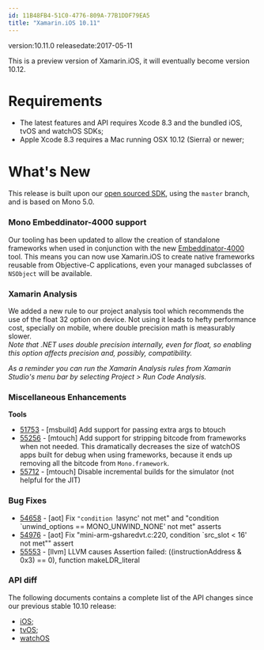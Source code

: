 ```yaml
---
id: 11B48FB4-51C0-4776-809A-77B1DDF79EA5
title: "Xamarin.iOS 10.11"
---
```


version:10.11.0
releasedate:2017-05-11

<div class="note">
	This is a preview version of Xamarin.iOS, it will eventually become version 10.12.
</div>

Requirements
============

- The latest features and API requires Xcode 8.3 and the bundled iOS, tvOS and watchOS SDKs;
- Apple Xcode 8.3 requires a Mac running OSX 10.12 (Sierra) or newer;

What's New
==========

This release is built upon our [open sourced SDK](https://github.com/xamarin/xamarin-macios),
using the `master` branch, and is based on Mono 5.0.

### Mono Embeddinator-4000 support

Our tooling has been updated to allow the creation of standalone frameworks when used in conjunction with the new [Embeddinator-4000](https://mono.github.io/Embeddinator-4000/) tool. This means you can now use Xamarin.iOS to create native frameworks reusable from Objective-C applications, even your managed subclasses of `NSObject` will be available.

### Xamarin Analysis

We added a new rule to our project analysis tool which recommends the use of the float 32 option on device. Not using it leads to hefty performance cost, specially on mobile, where double precision math is measurably slower.  
_Note that .NET uses double precision internally, even for float, so enabling this option affects precision and, possibly, compatibility._

*As a reminder you can run the Xamarin Analysis rules from Xamarin Studio's menu bar by selecting Project > Run Code Analysis.*

### Miscellaneous Enhancements

**Tools**

* [51753](https://bugzilla.xamarin.com/show_bug.cgi?id=51753) - [msbuild] Add support for passing extra args to btouch
* [55256](https://bugzilla.xamarin.com/show_bug.cgi?id=55256) - [mtouch] Add support for stripping bitcode from frameworks when not needed. This dramatically decreases the size of watchOS apps built for debug when using frameworks, because it ends up removing all the bitcode from `Mono.framework`.
* [55712](https://bugzilla.xamarin.com/show_bug.cgi?id=55712) - [mtouch] Disable incremental builds for the simulator (not helpful for the JIT)

### Bug Fixes

* [54658](https://bugzilla.xamarin.com/show_bug.cgi?id=54658) - [aot] Fix `"condition `!async' not met" and "condition `unwind_options == MONO_UNWIND_NONE' not met" asserts
* [54976](https://bugzilla.xamarin.com/show_bug.cgi?id=54976) - [aot] Fix "mini-arm-gsharedvt.c:220, condition `src_slot < 16' not met"" assert
* [55553](https://bugzilla.xamarin.com/show_bug.cgi?id=55553) - [llvm] LLVM causes Assertion failed: ((instructionAddress & 0x3) == 0), function makeLDR_literal

### API diff

The following documents contains a complete list of the API changes since our previous stable 10.10 release:

* [iOS](/releases/ios/api_changes/ios_10.10.0_to_10.11.0);
* [tvOS](/releases/ios/api_changes/tvos_10.10.0_to_10.11.0);
* [watchOS](/releases/ios/api_changes/watchos_10.10.0_to_10.11.0)

